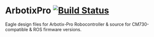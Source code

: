 # ArbotixPro [![Build Status](https://travis-ci.org/bhallier/ArbotixPro.svg)](https://travis-ci.org/bhallier/ArbotixPro)
Eagle design files for Arbotix-Pro Robocontroller & source for CM730-compatible & ROS firmware versions.
